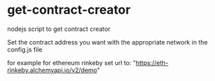 # get-contract-creator

nodejs script to get contract creator

Set the contract address you want with the appropriate network in the config.js file

for example for ethereum rinkeby set url to: "https://eth-rinkeby.alchemyapi.io/v2/demo"
